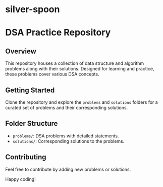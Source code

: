# silver-spoon
# DSA Practice Repository

## Overview

This repository houses a collection of data structure and algorithm problems along with their solutions.
Designed for learning and practice, these problems cover various DSA concepts.

## Getting Started

Clone the repository and explore the `problems` and `solutions` folders for a curated set of problems and their corresponding solutions.

## Folder Structure

- `problems/`: DSA problems with detailed statements.
- `solutions/`: Corresponding solutions to the problems.

## Contributing

Feel free to contribute by adding new problems or solutions. 

Happy coding!

